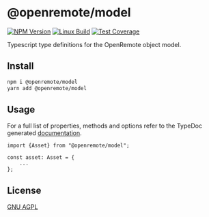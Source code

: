 # @openremote/model
[![NPM Version][npm-image]][npm-url]
[![Linux Build][travis-image]][travis-url]
[![Test Coverage][coveralls-image]][coveralls-url]

Typescript type definitions for the OpenRemote object model.

## Install
```bash
npm i @openremote/model
yarn add @openremote/model 
```

## Usage
For a full list of properties, methods and options refer to the TypeDoc generated [documentation]().

```$javascript
import {Asset} from "@openremote/model";

const asset: Asset = {
    ...
};
```


## License
[GNU AGPL](https://www.gnu.org/licenses/agpl-3.0.en.html)

[npm-image]: https://img.shields.io/npm/v/live-xxx.svg
[npm-url]: https://npmjs.org/package/@openremote/core
[travis-image]: https://img.shields.io/travis/live-js/live-xxx/master.svg
[travis-url]: https://travis-ci.org/live-js/live-xxx
[coveralls-image]: https://img.shields.io/coveralls/live-js/live-xxx/master.svg
[coveralls-url]: https://coveralls.io/r/live-js/live-xxx?branch=master
